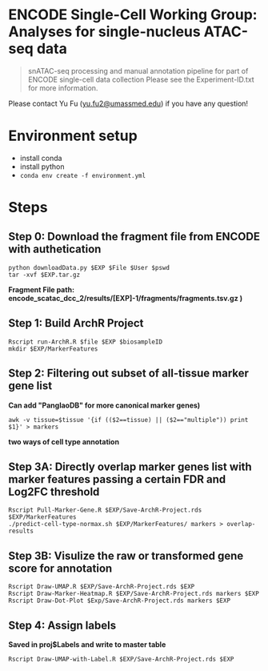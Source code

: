 # ENCODE Single-Cell Working Group: Analyses for single-nucleus ATAC-seq data
> snATAC-seq processing and manual annotation pipeline for part of ENCODE single-cell data collection
> Please see the Experiment-ID.txt for more information.

Please contact Yu Fu (yu.fu2@umassmed.edu) if you have any question!

# Environment setup
- install conda
- install python
- ```conda env create -f environment.yml```

# Steps
## Step 0: Download the fragment file from ENCODE with authetication
```
python downloadData.py $EXP $File $User $pswd
tar -xvf $EXP.tar.gz
```
**Fragment File path: encode_scatac_dcc_2/results/[EXP]-1/fragments/fragments.tsv.gz )**

## Step 1: Build ArchR Project
```
Rscript run-ArchR.R $file $EXP $biosampleID
mkdir $EXP/MarkerFeatures
```

## Step 2: Filtering out subset of all-tissue marker gene list
**Can add "PanglaoDB" for more canonical marker genes)**
```
awk -v tissue=$tissue '{if (($2==tissue) || ($2=="multiple")) print $1}' > markers
```

**two ways of cell type annotation**
## Step 3A: Directly overlap marker genes list with marker features passing a certain FDR and Log2FC threshold
```
Rscript Pull-Marker-Gene.R $EXP/Save-ArchR-Project.rds $EXP/MarkerFeatures
./predict-cell-type-normax.sh $EXP/MarkerFeatures/ markers > overlap-results
```

## Step 3B: Visulize the raw or transformed gene score for annotation
```
Rscript Draw-UMAP.R $EXP/Save-ArchR-Project.rds $EXP
Rscript Draw-Marker-Heatmap.R $EXP/Save-ArchR-Project.rds markers $EXP
Rscript Draw-Dot-Plot $Exp/Save-ArchR-Project.rds markers $EXP
```

## Step 4: Assign labels
**Saved in proj$Labels and write to master table**
```
Rscript Draw-UMAP-with-Label.R $EXP/Save-ArchR-Project.rds $EXP
```


